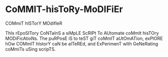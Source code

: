 # CoMMIT-hisToRy-MoDIFiEr
COMmiT hISTorY MOdifIeR

ThIs rEpoSITory CoNTaInS a siMpLE ScRIPt To AUtomate coMmIt hisTOry MODiFicAtioNs. The puRPosE iS to teST giT coMmIT aUtOmATion, exPlORE hOw COMmIT hIstorY caN be alTeREd, and ExPerimenT wIth GeNeRating coMmiTs uSing scripTS.
